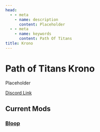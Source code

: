 ```yaml
---
head:
  - - meta
    - name: description
      content: Placeholder
  - - meta
    - name: keywords
      content: Path Of Titans
title: Krono
---
```


# Path of Titans Krono

Placeholder

[Discord Link](#)

## Current Mods

### [Bloop](./Path-of-Titans-Bloop)
